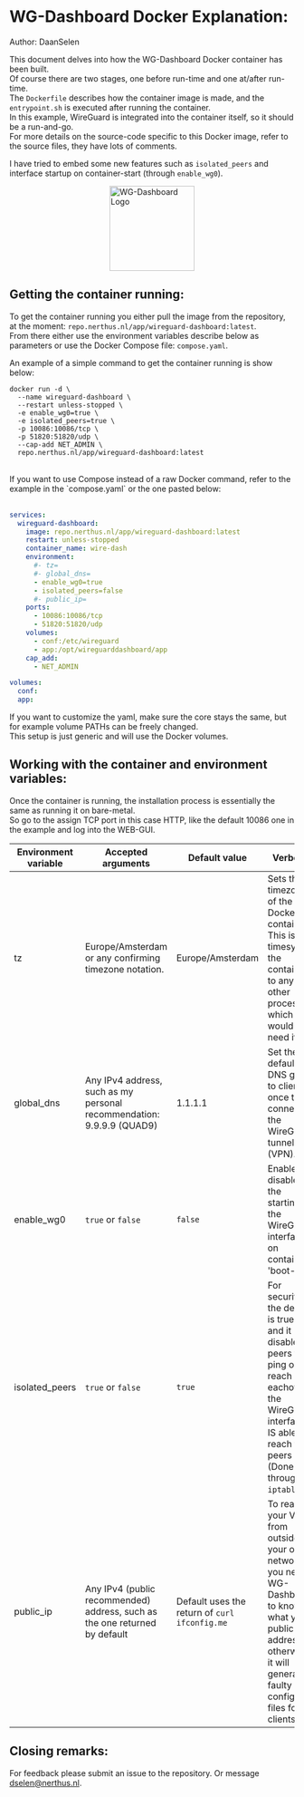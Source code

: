 # WG-Dashboard Docker Explanation:

Author: DaanSelen<br>

This document delves into how the WG-Dashboard Docker container has been built.<br>
Of course there are two stages, one before run-time and one at/after run-time.<br>
The `Dockerfile` describes how the container image is made, and the `entrypoint.sh` is executed after running the container. <br>
In this example, WireGuard is integrated into the container itself, so it should be a run-and-go.<br>
For more details on the source-code specific to this Docker image, refer to the source files, they have lots of comments.

I have tried to embed some new features such as `isolated_peers` and interface startup on container-start (through `enable_wg0`).

<img src="https://raw.githubusercontent.com/donaldzou/WGDashboard/main/img/logo.png" alt="WG-Dashboard Logo" title="WG-Dashboard Logo" width="150" height="150" style="display: block; margin: 0 auto;" /> 

## Getting the container running:

To get the container running you either pull the image from the repository, at the moment: `repo.nerthus.nl/app/wireguard-dashboard:latest`.<br>
From there either use the environment variables describe below as parameters or use the Docker Compose file: `compose.yaml`.

An example of a simple command to get the container running is show below:<br>

```shell
docker run -d \
  --name wireguard-dashboard \
  --restart unless-stopped \
  -e enable_wg0=true \
  -e isolated_peers=true \
  -p 10086:10086/tcp \
  -p 51820:51820/udp \
  --cap-add NET_ADMIN \
  repo.nerthus.nl/app/wireguard-dashboard:latest
```
<br>
If you want to use Compose instead of a raw Docker command, refer to the example in the `compose.yaml` or the one pasted below:
<br><br>

```yaml
services:
  wireguard-dashboard:
    image: repo.nerthus.nl/app/wireguard-dashboard:latest
    restart: unless-stopped
    container_name: wire-dash
    environment:
      #- tz=
      #- global_dns=
      - enable_wg0=true
      - isolated_peers=false
      #- public_ip=
    ports:
      - 10086:10086/tcp
      - 51820:51820/udp
    volumes:
      - conf:/etc/wireguard
      - app:/opt/wireguarddashboard/app
    cap_add:
      - NET_ADMIN

volumes:
  conf:
  app:

```

If you want to customize the yaml, make sure the core stays the same, but for example volume PATHs can be freely changed.<br>
This setup is just generic and will use the Docker volumes.

## Working with the container and environment variables:

Once the container is running, the installation process is essentially the same as running it on bare-metal.<br>
So go to the assign TCP port in this case HTTP, like the default 10086 one in the example and log into the WEB-GUI.<br>

| Environment variable    | Accepted arguments | Default value | Verbose |
| -------------- | ------- | ------- | ------- |
| tz             | Europe/Amsterdam or any confirming timezone notation. | Europe/Amsterdam | Sets the timezone of the Docker container. This is to timesync the container to any other processes which would need it. |
| global_dns     | Any IPv4 address, such as my personal recommendation: 9.9.9.9 (QUAD9) | 1.1.1.1 | Set the default DNS given to clients once they connect to the WireGuard tunnel (VPN).
| enable_wg0     | `true` or `false` | `false` | Enables or disables the starting of the WireGuard interface on container 'boot-up'.
| isolated_peers | `true` or `false` | `true` | For security the default is true, and it disables peers to ping or reach eachother, the WireGuard interface IS able to reach the peers (Done through `iptables`).
| public_ip      | Any IPv4 (public recommended) address, such as the one returned by default | Default uses the return of `curl ifconfig.me` | To reach your VPN from outside your own network, you need WG-Dashboard to know what your public IP-address is, otherwise it will generate faulty config files for clients.

## Closing remarks:

For feedback please submit an issue to the repository. Or message dselen@nerthus.nl.